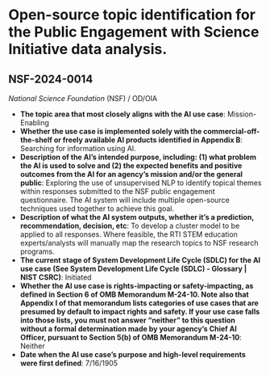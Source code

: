 # Open-source topic identification for the Public Engagement with Science Initiative data analysis.
## NSF-2024-0014
_National Science Foundation_ (NSF) / OD/OIA


+ **The topic area that most closely aligns with the AI use case**: Mission-Enabling
+ **Whether the use case is implemented solely with the commercial-off-the-shelf or freely available AI products identified in Appendix B**: Searching for information using AI.
+ **Description of the AI’s intended purpose, including: (1) what problem the AI is used to solve and (2) the expected benefits and positive outcomes from the AI for an agency’s mission and/or the general public**: Exploring the use of unsupervised NLP to identify topical themes within responses submitted to the NSF public engagement questionnaire. The AI system will include multiple open-source techniques used together to achieve this goal.
+ **Description of what the AI system outputs, whether it’s a prediction, recommendation, decision, etc**: To develop a cluster model to be applied to all responses. Where feasible, the RTI STEM education experts/analysts will manually map the research topics to NSF research programs.
+ **The current stage of System Development Life Cycle (SDLC) for the AI use case (See System Development Life Cycle (SDLC) - Glossary | NIST CSRC)**: Initiated
+ **Whether the AI use case is rights-impacting or safety-impacting, as defined in Section 6 of OMB Memorandum M-24-10. Note also that Appendix I of that memorandum lists categories of use cases that are presumed by default to impact rights and safety. If your use case falls into those lists, you must not answer “neither” to this question without a formal determination made by your agency’s Chief AI Officer, pursuant to Section 5(b) of OMB Memorandum M-24-10**: Neither
+ **Date when the AI use case’s purpose and high-level requirements were first defined**: 7/16/1905